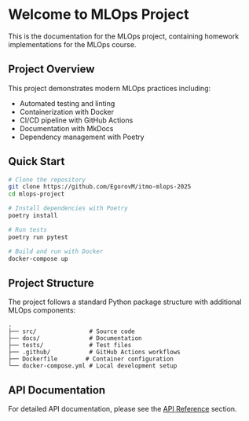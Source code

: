 # Welcome to MLOps Project

This is the documentation for the MLOps project, containing homework implementations for the MLOps course.

## Project Overview

This project demonstrates modern MLOps practices including:

- Automated testing and linting
- Containerization with Docker
- CI/CD pipeline with GitHub Actions
- Documentation with MkDocs
- Dependency management with Poetry

## Quick Start

```bash
# Clone the repository
git clone https://github.com/EgorovM/itmo-mlops-2025
cd mlops-project

# Install dependencies with Poetry
poetry install

# Run tests
poetry run pytest

# Build and run with Docker
docker-compose up
```

## Project Structure

The project follows a standard Python package structure with additional MLOps components:

```
.
├── src/               # Source code
├── docs/              # Documentation
├── tests/             # Test files
├── .github/           # GitHub Actions workflows
├── Dockerfile        # Container configuration
└── docker-compose.yml # Local development setup
```

## API Documentation

For detailed API documentation, please see the [API Reference](api/core.md) section.
